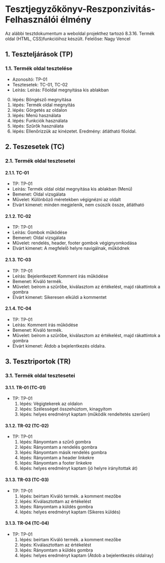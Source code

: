 # Tesztjegyzőkönyv-Reszponzivitás-Felhasználói élmény

Az alábbi tesztdokumentum a weboldal projekthez tartozó 8.3.16. Termék oldal (HTML, CSS)funkcióihoz készült. Felelőse: Nagy Vencel 

## 1. Teszteljárások (TP)

### 1.1. Termék oldal tesztelése 
- Azonosító: TP-01
- Tesztesetek: TC-01, TC-02
- Leírás: Leírás: Főoldal megnyitása kis ablakban
0. lépés: Böngésző megnyitása
1. lépés: Termék oldal megnyitás
2. lépés: Görgetés az oldalon 
3. lépés: Menü használata
4. lépés: Funkciók használata
5. lépés: Szűrők használata
6. lépés: Ellenőrizzük az kinézetet. Eredmény: átlátható főoldal.


## 2. Teszesetek (TC)

### 2.1. Termék oldal tesztesetei

#### 2.1.1. TC-01
- TP: TP-01
- Leírás: Termék oldal oldal megnyitása kis ablakban (Menü)
- Bemenet: Oldal vizsgálata
- Művelet: Különböző méretekben végignézni az oldalt
- Elvárt kimenet: minden megjelenik, nem csúszik össze, átlátható

#### 2.1.2. TC-02
- TP: TP-01
- Leírás: Gombok működése
- Bemenet: Oldal vizsgálata
- Művelet: rendelés, header, footer gombok végignyomkodása
- Elvárt kimenet: A megfelelő helyre navigálnak, működnek

#### 2.1.3. TC-03
- TP: TP-01
- Leírás: Bejelentkezett Komment írás működése
- Bemenet: Kiváló termék.
- Művelet:  beírom a szűrőbe, kiválasztom az értékelést, majd rákattintok a gombra
- Elvárt kimenet: Sikeresen elküldi a kommentet

#### 2.1.4. TC-04
- TP: TP-01
- Leírás: Komment írás működése
- Bemenet: Kiváló termék.
- Művelet:  beírom a szűrőbe, kiválasztom az értékelést, majd rákattintok a gombra
- Elvárt kimenet: Átdob a bejelentkezés oldalra.



## 3. Tesztriportok (TR)

### 3.1. Termék oldal tesztesetei

#### 3.1.1. TR-01 (TC-01)
- TP: TP-01
    1. lépés: Végigtekerek az oldalon
    2. lépés: Szélességet összehúztom, kinagyítom 
    3. lépés: helyes eredményt kaptam (működik rendeltetés szerűen)

    

#### 3.1.2. TR-02 (TC-02)
- TP: TP-01
    1. lépés: Rányomtam a szűrő gombra
    2. lépés: Rányomtam a rendelés gombra
    3. lépés: Rányomtam másik rendelés gombra
    4. lépés: Rányomtam a header linkekre
    5. lépés: Rányomtam a footer linkekre
    6. lépés: helyes eredményt kaptam (jó helyre irányítottak át)


#### 3.1.3. TR-03 (TC-03)
- TP: TP-01
    1. lépés: beírtam Kiváló termék. a komment mezőbe
    2. lépés: Kiválasztottam az értékelést
    2. lépés: Rányomtam a küldés gombra
    3. lépés: helyes eredményt kaptam (Sikeres küldés)


#### 3.1.3. TR-04 (TC-04)
- TP: TP-01
    1. lépés: beírtam Kiváló termék. a komment mezőbe
    2. lépés: Kiválasztottam az értékelést
    2. lépés: Rányomtam a küldés gombra
    3. lépés: helyes eredményt kaptam (Átdob a bejelentkezés oldalray)

